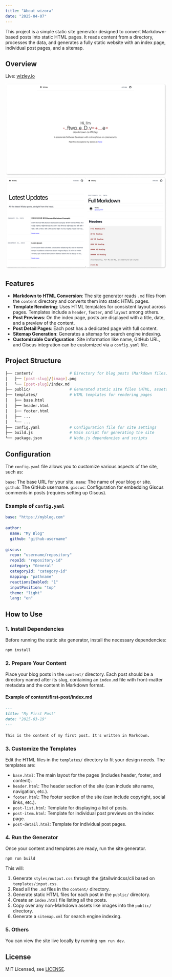 ```yaml
---
title: "About wizora"
date: "2025-04-07"
---
```


This project is a simple static site generator designed to convert Markdown-based posts into static HTML pages. It reads content from a directory, processes the data, and generates a fully static website with an index page, individual post pages, and a sitemap.

## Overview

Live: [wizley.io](https://wizley.io)

![1](1.png)
![2](2.png)

## Features

- **Markdown to HTML Conversion**: The site generator reads `.md` files from the `content` directory and converts them into static HTML pages.
- **Template Rendering**: Uses HTML templates for consistent layout across pages. Templates include a `header`, `footer`, and `layout` among others.
- **Post Previews**: On the index page, posts are displayed with a title, date, and a preview of the content.
- **Post Detail Pages**: Each post has a dedicated page with full content.
- **Sitemap Generation**: Generates a sitemap for search engine indexing.
- **Customizable Configuration**: Site information like name, GitHub URL, and Giscus integration can be customized via a `config.yaml` file.

## Project Structure

```bash
├── content/                # Directory for blog posts (Markdown files)
│   ├── [post-slug]/[image].png
│   └── [post-slug]/index.md
├── public/                 # Generated static site files (HTML, assets)
├── templates/              # HTML templates for rendering pages
│   ├── base.html
│   ├── header.html
│   ├── footer.html
│   ├── ...
│   └── ...
├── config.yaml             # Configuration file for site settings
├── build.js                # Main script for generating the site
└── package.json            # Node.js dependencies and scripts
```

## Configuration

The `config.yaml` file allows you to customize various aspects of the site, such as:

`base`: The base URL for your site.
`name`: The name of your blog or site.
`github`: The GitHub username.
`giscus`: Configuration for embedding Giscus comments in posts (requires setting up Giscus).

### Example of `config.yaml`

```yaml
base: "https://myblog.com"

author:
  name: "My Blog"
  github: "github-username"

giscus:
  repo: "username/repository"
  repoId: "repository-id"
  category: "General"
  categoryId: "category-id"
  mapping: "pathname"
  reactionsEnabled: "1"
  inputPosition: "top"
  theme: "light"
  lang: "en"
```

## How to Use

### 1. Install Dependencies

Before running the static site generator, install the necessary dependencies:

```bash
npm install
```

### 2. Prepare Your Content

Place your blog posts in the `content/` directory. Each post should be a directory named after its slug, containing an `index.md` file with front-matter metadata and the content in Markdown format.

#### Example of content/first-post/index.md

```markdown
---
title: "My First Post"
date: "2025-03-19"
---

This is the content of my first post. It's written in Markdown.
```

### 3. Customize the Templates

Edit the HTML files in the `templates/` directory to fit your design needs. The templates are:

- `base.html`: The main layout for the pages (includes header, footer, and content).
- `header.html`: The header section of the site (can include site name, navigation, etc.).
- `footer.html`: The footer section of the site (can include copyright, social links, etc.).
- `post-list.html`: Template for displaying a list of posts.
- `post-item.html`: Template for individual post previews on the index page.
- `post-detail.html`: Template for individual post pages.

### 4. Run the Generator

Once your content and templates are ready, run the site generator.

```bash
npm run build
```

This will:

1. Generate `styles/output.css` through the @tailwindcss/cli based on `templates/input.css`.
2. Read all the `.md` files in the `content/` directory.
3. Generate static HTML files for each post in the `public/` directory.
4. Create an `index.html` file listing all the posts.
5. Copy over any non-Markdown assets like images into the `public/` directory.
6. Generate a `sitemap.xml` for search engine indexing.

### 5. Others

You can view the site live locally by running `npm run dev`.

## License

MIT Licensed, see [LICENSE](https://github.com/wizley9999/wizora/blob/main/LICENSE).
